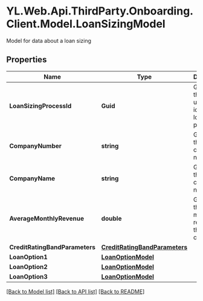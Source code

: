 # YL.Web.Api.ThirdParty.Onboarding.Client.Model.LoanSizingModel
Model for data about a loan sizing
## Properties

Name | Type | Description | Notes
------------ | ------------- | ------------- | -------------
**LoanSizingProcessId** | **Guid** | Gets or sets the Guid used to identify the loan sizing process | [optional] 
**CompanyNumber** | **string** | Gets or sets the company number | [optional] 
**CompanyName** | **string** | Gets or sets the company name | [optional] 
**AverageMonthlyRevenue** | **double** | Gets or sets the average monthly revenue of the company | [optional] 
**CreditRatingBandParameters** | [**CreditRatingBandParameters**](CreditRatingBandParameters.md) |  | [optional] 
**LoanOption1** | [**LoanOptionModel**](LoanOptionModel.md) |  | [optional] 
**LoanOption2** | [**LoanOptionModel**](LoanOptionModel.md) |  | [optional] 
**LoanOption3** | [**LoanOptionModel**](LoanOptionModel.md) |  | [optional] 

[[Back to Model list]](../README.md#documentation-for-models) [[Back to API list]](../README.md#documentation-for-api-endpoints) [[Back to README]](../README.md)


